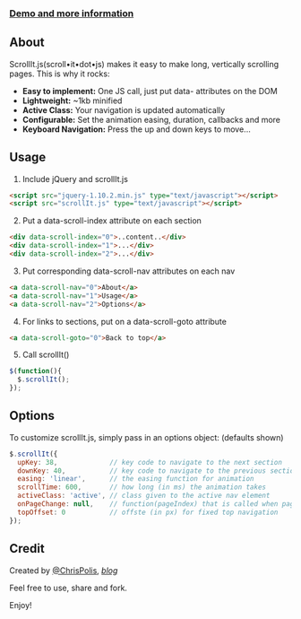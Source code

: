 ### [Demo and more information](http://bytemuse.com/scrollIt.js)

## About
ScrollIt.js(scroll•it•dot•js) makes it easy to make long, vertically scrolling pages. This is why it rocks:

- **Easy to implement:** One JS call, just put data- attributes on the DOM
- **Lightweight:** ~1kb minified
- **Active Class:** Your navigation is updated automatically
- **Configurable:** Set the animation easing, duration, callbacks and more
- **Keyboard Navigation:** Press the up and down keys to move...

## Usage

1. Include jQuery and scrollIt.js
```html
<script src="jquery-1.10.2.min.js" type="text/javascript"></script>
<script src="scrollIt.js" type="text/javascript"></script>
```

2. Put a data-scroll-index attribute on each section
```html
<div data-scroll-index="0">..content..</div>
<div data-scroll-index="1">...</div>
<div data-scroll-index="2">...</div>
```

3. Put corresponding data-scroll-nav attributes on each nav 
```html
<a data-scroll-nav="0">About</a>
<a data-scroll-nav="1">Usage</a>
<a data-scroll-nav="2">Options</a>
```

4. For links to sections, put on a data-scroll-goto attribute
```html
<a data-scroll-goto="0">Back to top</a>
```

5. Call scrollIt()
```JavaScript
$(function(){
  $.scrollIt();
});
```

## Options

To customize scrollIt.js, simply pass in an options object: (defaults shown)

```JavaScript
$.scrollIt({
  upKey: 38,             // key code to navigate to the next section
  downKey: 40,           // key code to navigate to the previous section
  easing: 'linear',      // the easing function for animation
  scrollTime: 600,       // how long (in ms) the animation takes
  activeClass: 'active', // class given to the active nav element
  onPageChange: null,    // function(pageIndex) that is called when page is changed
  topOffset: 0           // offste (in px) for fixed top navigation
});
```

## Credit
Created by [@ChrisPolis](http://twitter.com/chrispolis), *[blog](http://bytemuse.com)*

Feel free to use, share and fork.

Enjoy!
